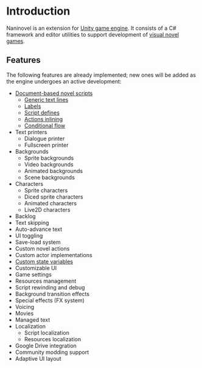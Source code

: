 # Introduction
Naninovel is an extension for [Unity game engine](https://unity3d.com). It consists of a C# framework and editor utilities to support development of [visual novel games](https://en.wikipedia.org/wiki/Visual_novel).

## Features
The following features are already implemented; new ones will be added as the engine undergoes an active development:
* [Document-based novel scripts](/guide/novel-scripts.md)
  * [Generic text lines](/guide/novel-scripts.md#generic-text-lines)
  * [Labels](/guide/novel-scripts.md#label-lines)
  * [Script defines](/guide/novel-scripts.md#define-lines)
  * [Actions inlining](/guide/novel-scripts.md#generic-text-lines)
  * [Conditional flow](/api/#if)
* Text printers
  * Dialogue printer
  * Fullscreen printer
* Backgrounds
  * Sprite backgrounds
  * Video backgrounds
  * Animated backgrounds
  * Scene backgrounds
* Characters
  * Sprite characters
  * Diced sprite characters
  * Animated characters
  * Live2D characters
* Backlog
* Text skipping
* Auto-advance text
* UI toggling
* Save-load system
* Custom novel actions
* Custom actor implementations
* [Custom state variables](/api/#set)
* Customizable UI
* Game settings
* Resources management
* Script rewinding and debug
* Background transition effects
* Special effects (FX system)
* Voicing
* Movies
* Managed text
* Localization
  * Script localization
  * Resources localization
* Google Drive integration
* Community modding support
* Adaptive UI layout
